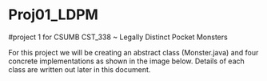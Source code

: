 # Proj01_LDPM
#project 1 for CSUMB CST_338 ~ Legally Distinct Pocket Monsters


For this project we will be creating an abstract class (Monster.java) and four concrete implementations as shown in the image below.
Details of each class are written out later in this document.
